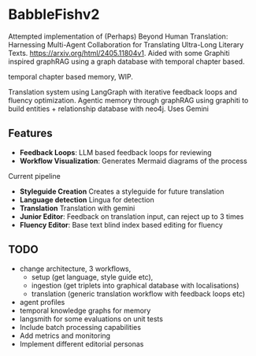 # BabbleFishv2

Attempted implementation of 
(Perhaps) Beyond Human Translation: Harnessing Multi-Agent Collaboration for Translating Ultra-Long Literary Texts. https://arxiv.org/html/2405.11804v1. Aided with some Graphiti inspired graphRAG using a graph database with temporal chapter based.

temporal chapter based memory, WIP.


Translation system using LangGraph with iterative feedback loops and fluency optimization.
Agentic memory through graphRAG using graphiti to build entities + relationship database with neo4j.
Uses Gemini

## Features

- **Feedback Loops**: LLM based feedback loops for reviewing
- **Workflow Visualization**: Generates Mermaid diagrams of the process

Current pipeline
- **Styleguide Creation** Creates a styleguide for future translation
- **Language detection** Lingua for detection
- **Translation** Translation with gemini
- **Junior Editor**: Feedback on translation input, can reject up to 3 times
- **Fluency Editor**: Base text blind index based editing for fluency

## TODO

- change architecture, 3 workflows,
    - setup (get language, style guide etc), 
    - ingestion (get triplets into graphical database with localisations)
    - translation (generic translation workflow with feedback loops etc)
- agent profiles 
- temporal knowledge graphs for memory
- langsmith for some evaluations on unit tests
- Include batch processing capabilities
- Add metrics and monitoring
- Implement different editorial personas